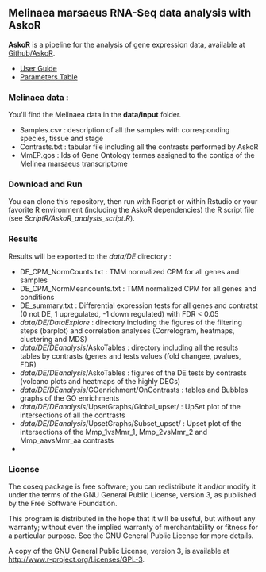 ## Melinaea marsaeus RNA-Seq data analysis with AskoR 

**AskoR** is a pipeline for the analysis of gene expression data, available at [Github/AskoR](https://github.com/askomics/askoR).

* [User Guide](https://github.com/asusete/askoR/wiki/Pipeline-askoR:-User-Guide)
* [Parameters Table](https://github.com/asusete/askoR/wiki/Pipeline-askoR:-Parameters-Table)

### Melinaea data : 

You'll find the Melinaea data in the **data/input** folder. 

  - Samples.csv : description of all the samples with corresponding species, tissue and stage
  - Contrasts.txt : tabular file including all the contrasts performed by AskoR
  - MmEP.gos : Ids of Gene Ontology termes assigned to the contigs of the Melinea marsaeus transcriptome 



### Download and Run 
You can clone this repository, then run with Rscript or within Rstudio or your favorite R environment (including the AskoR dependencies) the  R script file (see _ScriptR/AskoR_analysis_script.R_).

### Results

Results will be exported to the _data/DE_ directory :
  - DE_CPM_NormCounts.txt : TMM normalized CPM for all genes and samples
  - DE_CPM_NormMeancounts.txt : TMM normalized CPM for all genes and conditions 
  - DE_summary.txt : Differential expression tests for all genes and contratst (0 not DE, 1 upregulated, -1 down regulated) with FDR  < 0.05 
  -  _data/DE/DataExplore_ : directory including the figures  of the filtering steps (barplot) and correlation analyses (Correlogram, heatmaps, clustering and MDS) 
  -  _data/DE/DEanalysis_/AskoTables : directory including all the results tables by contrasts (genes and tests values (fold changee,  pvalues, FDR)  
  -  _data/DE/DEanalysis_/AskoTables : figures of the DE tests by contrasts  (volcano plots and heatmaps of the highly DEGs)
  -  _data/DE/DEanalysis_/GOenrichment/OnContrasts : tables and Bubbles graphs of the GO enrichments
  -  _data/DE/DEanalysis_/UpsetGraphs/Global_upset/ : UpSet plot of the intersections of all the contrasts
  -  _data/DE/DEanalysis_/UpsetGraphs/Subset_upset/ : Upset plot of the intersections of the Mmp_1vsMmr_1, Mmp_2vsMmr_2 and Mmp_aavsMmr_aa contrasts
  -  
### License

The coseq package is free software; you can redistribute it and/or modify it under the terms of the GNU General Public License, version 3, as published by the Free Software Foundation.

This program is distributed in the hope that it will be useful, but without any warranty; without even the implied warranty of merchantability or fitness for a particular purpose. See the GNU General Public License for more details.

A copy of the GNU General Public License, version 3, is available at http://www.r-project.org/Licenses/GPL-3.
